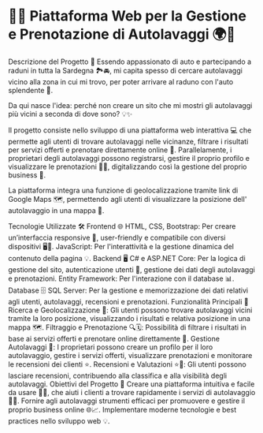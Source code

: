 # 🚗✨ Piattaforma Web per la Gestione e Prenotazione di Autolavaggi 🌍🧼

Descrizione del Progetto 📜
Essendo appassionato di auto e partecipando a raduni in tutta la Sardegna 🏞️🚘, mi capita spesso di cercare autolavaggi vicino alla zona in cui mi trovo, per poter arrivare al raduno con l'auto splendente 🌟.

Da qui nasce l'idea: perché non creare un sito che mi mostri gli autolavaggi più vicini a seconda di dove sono? 💡✨

Il progetto consiste nello sviluppo di una piattaforma web interattiva 💻 che permette agli utenti di trovare autolavaggi nelle vicinanze, filtrare i risultati per servizi offerti e prenotare direttamente online 📅. Parallelamente, i proprietari degli autolavaggi possono registrarsi, gestire il proprio profilo e visualizzare le prenotazioni 📝📲, digitalizzando così la gestione del proprio business 🚀.

La piattaforma integra una funzione di geolocalizzazione tramite link di Google Maps 🗺️, permettendo agli utenti di visualizzare la posizione dell' autolavaggio in una mappa 🏁.

Tecnologie Utilizzate 🛠️
Frontend 🌐
HTML, CSS, Bootstrap: Per creare un’interfaccia responsive 📱, user-friendly e compatibile con diversi dispositivi 🖥️📱.
JavaScript: Per l'interattività e la gestione dinamica del contenuto della pagina 💡.
Backend 🖥️
C# e ASP.NET Core: Per la logica di gestione del sito, autenticazione utenti 🔑, gestione dei dati degli autolavaggi e prenotazioni.
Entity Framework: Per l'interazione con il database 📊.
Database 🗄️
SQL Server: Per la gestione e memorizzazione dei dati relativi agli utenti, autolavaggi, recensioni e prenotazioni.
Funzionalità Principali 🚀
Ricerca e Geolocalizzazione 🧭: Gli utenti possono trovare autolavaggi vicini tramite la loro posizione, visualizzando i risultati e relativa posizione in una mappa 🗺️.
Filtraggio e Prenotazione 🔍🗓️: Possibilità di filtrare i risultati in base ai servizi offerti e prenotare online direttamente 📅.
Gestione Autolavaggi 🏢: I proprietari possono creare un profilo per il loro autolavaggio, gestire i servizi offerti, visualizzare prenotazioni e monitorare le recensioni dei clienti ⭐.
Recensioni e Valutazioni ⭐📝: Gli utenti possono lasciare recensioni, contribuendo alla classifica e alla visibilità degli autolavaggi.
Obiettivi del Progetto 🎯
Creare una piattaforma intuitiva e facile da usare 🧑‍💻, che aiuti i clienti a trovare rapidamente i servizi di autolavaggio 🚗🧽.
Fornire agli autolavaggi strumenti efficaci per promuovere e gestire il proprio business online 🌐📈.
Implementare moderne tecnologie e best practices nello sviluppo web 💡.
